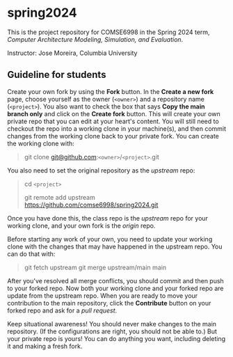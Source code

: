 # spring2024
This is the project repository for COMSE6998 in the Spring 2024 term, *Computer Architecture Modeling, Simulation, and Evaluation*.

Instructor: Jose Moreira, Columbia University

## Guideline for students

Create your own fork by using the **Fork** button. 
In the **Create a new fork** page, choose yourself as the owner (`<owner>`) and a repository name (`<project>`).
You also want to check the box that says **Copy the main branch only** and click on the **Create fork** button.
This will create your own private repo that you can edit at your heart's content. 
You will still need to checkout the repo into a working clone in your machine(s), and then commit changes from the working clone back to your private fork.
You can create the working clone with:

>  git clone git@github.com:`<owner>`/`<project>`.git

You also need to set the original repository as the *upstream* repo:

>    cd `<project>`
> 
>    git remote add upstream https://github.com/comse6998/spring2024.git

Once you have done this, the class repo is the *upstream* repo for your working clone, and your own fork is the *origin* repo.

Before starting any work of your own, you need to update your working clone with the changes that may have happened in the upstream repo.
You can do that with:

>  git fetch upstream
>  git merge upstream/main main

After you've resolved all merge conflicts, you should commit and then push to your forked repo.
Now both your working clone and your forked repo are update from the upstream repo.
When you are ready to move your contribution to the main repository, click the **Contribute** button on your forked repo and ask for a *pull request*.

Keep situational awareness! 
You should never make changes to the main repository.
(If the configurations are right, you should not be able to.)
But your private repo is yours!
You can do anything you want, including deleting it and making a fresh fork.
